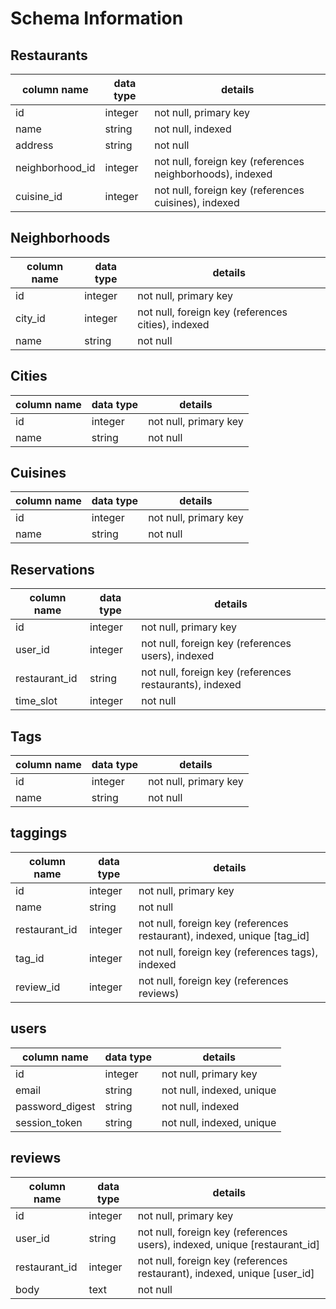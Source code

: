 # Schema Information

## Restaurants
column name    | data type | details
---------------|-----------|-----------------------
id             | integer   | not null, primary key
name           | string    | not null, indexed
address        | string    | not null
neighborhood_id| integer   | not null, foreign key (references neighborhoods), indexed
cuisine_id     | integer   | not null, foreign key (references cuisines), indexed

## Neighborhoods
column name | data type | details
------------|-----------|-----------------------
id          | integer   | not null, primary key
city_id     | integer   | not null, foreign key (references cities), indexed
name        | string    | not null

## Cities
column name | data type | details
------------|-----------|-----------------------
id          | integer   | not null, primary key
name        | string    | not null

## Cuisines
column name | data type | details
------------|-----------|-----------------------
id          | integer   | not null, primary key
name        | string    | not null

## Reservations
column name  | data type | details
-------------|-----------|-----------------------
id           | integer   | not null, primary key
user_id      | integer   | not null, foreign key (references users), indexed
restaurant_id| string    | not null, foreign key (references restaurants), indexed
time_slot    | integer   | not null

## Tags
column name | data type | details
------------|-----------|-----------------------
id          | integer   | not null, primary key
name        | string    | not null

## taggings
column name   | data type | details
--------------|-----------|-----------------------
id            | integer   | not null, primary key
name          | string    | not null
restaurant_id | integer   | not null, foreign key (references restaurant), indexed, unique [tag_id]
tag_id        | integer   | not null, foreign key (references tags), indexed
review_id     | integer   | not null, foreign key (references reviews)

## users
column name     | data type | details
----------------|-----------|-----------------------
id              | integer   | not null, primary key
email           | string    | not null, indexed, unique
password_digest | string    | not null, indexed
session_token   | string    | not null, indexed, unique

## reviews
column name   | data type | details
--------------|-----------|-----------------------
id            | integer   | not null, primary key
user_id       | string    | not null, foreign key (references users), indexed, unique [restaurant_id]
restaurant_id | integer   | not null, foreign key (references restaurant), indexed, unique [user_id]
body          | text      | not null
